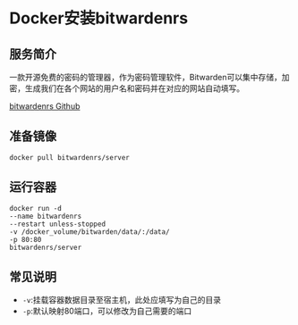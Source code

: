 # Docker安装bitwardenrs #
## 服务简介 ##
一款开源免费的密码的管理器，作为密码管理软件，Bitwarden可以集中存储，加密，生成我们在各个网站的用户名和密码并在对应的网站自动填写。

[bitwardenrs Github](https://github.com/bitwarden/server)
## 准备镜像 ##

    docker pull bitwardenrs/server

## 运行容器 ##
    
    docker run -d 
    --name bitwardenrs
    --restart unless-stopped 
    -v /docker_volume/bitwarden/data/:/data/ 
    -p 80:80 
    bitwardenrs/server

## 常见说明 ##

- `-v`:挂载容器数据目录至宿主机，此处应填写为自己的目录
- `-p`:默认映射80端口，可以修改为自己需要的端口
